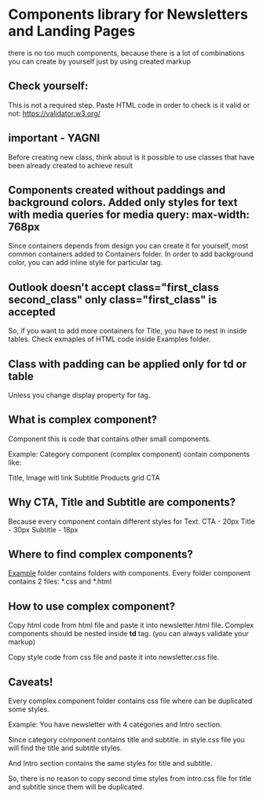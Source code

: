 # Components library for Newsletters and Landing Pages
   there is no too much components, because there is a lot of combinations you can create by yourself just by using created markup

## Check yourself:
   This is not a required step.
   Paste HTML code in order to check is it valid or not: https://validator.w3.org/

## important - YAGNI
   Before creating new class, think about is it possible to use classes that have been already created to achieve result

## Components created without paddings and background colors. Added only styles for text with media queries for media query: max-width: 768px
  Since containers depends from design you can create it for yourself,
  most common containers added to Containers folder.
  In order to add background color, you can add inline style for particular tag.

## Outlook doesn't accept class="first_class second_class" only class="first_class" is accepted
  So, if you want to add more containers for Title, you have to nest in inside tables.
  Check exmaples of HTML code inside Examples folder.

## Class with padding can be applied only for td or table
  Unless you change display property for tag.

## What is complex component?
Component this is code that contains other small components.

Example:
Category component (complex component) contain components like:

Title,
Image witl link
Subtitle
Products grid
CTA

## Why CTA, Title and Subtitle are components?

Because every component contain different styles for Text.
CTA - 20px
Title - 30px
Subtitle - 18px 

## Where to find complex components?

[Example](https://github.com/demczenko/Components/tree/main/Examples) folder contains folders with components.
Every folder component contains 2 files: *.css and *.html

## How to use complex component?

Copy html code from html file and paste it into newsletter.html file.
Complex components should be nested inside **td** tag.
(you can always validate your markup)

Copy style code from css file and paste it into newsletter.css file.

## Caveats!

Every complex component folder contains css file where can be duplicated some styles.

Example:
You have newsletter with 4 categories and Intro section.

Since category component contains title and subtitle.
in style.css file you will find the title and subtitle styles.

And Intro section contains the same styles for title and subtitle.

So, there is no reason to copy second time styles from intro.css file for title and subtitle since them will be duplicated.
